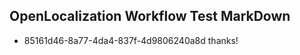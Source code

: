 ## OpenLocalization Workflow Test MarkDown

* 85161d46-8a77-4da4-837f-4d9806240a8d 
thanks!



<!--HONumber=Jan16_HO3-->
